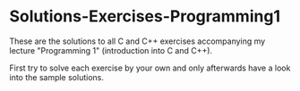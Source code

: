 # Solutions-Exercises-Programming1

These are the solutions to all C and C++ exercises accompanying my lecture "Programming 1" (introduction into C and C++).

First try to solve each exercise by your own and only afterwards have a look into the sample solutions.
